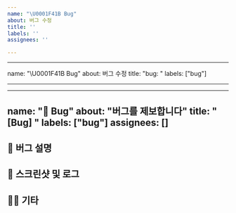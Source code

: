 ```yaml
---
name: "\U0001F41B Bug"
about: 버그 수정
title: ''
labels: ''
assignees: ''

---
```


---
name: "\U0001F41B Bug"
about: 버그 수정
title: "bug: "
labels: ["bug"]

---

---
name: "🐛 Bug"
about: "버그를 제보합니다"
title: "[Bug] "
labels: ["bug"]
assignees: []
---

## 🐞 버그 설명

<!-- 어떤 문제가 발생했는지 구체적으로 작성해 주세요. -->

## 📸 스크린샷 및 로그

<!-- 관련된 스크린샷, 콘솔 로그, 에러 메시지 등을 첨부해 주세요. -->

## 🙋🏻 기타

<!-- 그외 참고할 만한 자료나 내용이 있으면 작성해 주세요. -->
